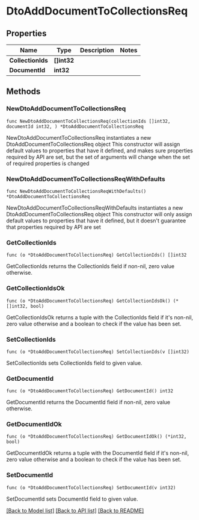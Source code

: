 # DtoAddDocumentToCollectionsReq

## Properties

Name | Type | Description | Notes
------------ | ------------- | ------------- | -------------
**CollectionIds** | **[]int32** |  | 
**DocumentId** | **int32** |  | 

## Methods

### NewDtoAddDocumentToCollectionsReq

`func NewDtoAddDocumentToCollectionsReq(collectionIds []int32, documentId int32, ) *DtoAddDocumentToCollectionsReq`

NewDtoAddDocumentToCollectionsReq instantiates a new DtoAddDocumentToCollectionsReq object
This constructor will assign default values to properties that have it defined,
and makes sure properties required by API are set, but the set of arguments
will change when the set of required properties is changed

### NewDtoAddDocumentToCollectionsReqWithDefaults

`func NewDtoAddDocumentToCollectionsReqWithDefaults() *DtoAddDocumentToCollectionsReq`

NewDtoAddDocumentToCollectionsReqWithDefaults instantiates a new DtoAddDocumentToCollectionsReq object
This constructor will only assign default values to properties that have it defined,
but it doesn't guarantee that properties required by API are set

### GetCollectionIds

`func (o *DtoAddDocumentToCollectionsReq) GetCollectionIds() []int32`

GetCollectionIds returns the CollectionIds field if non-nil, zero value otherwise.

### GetCollectionIdsOk

`func (o *DtoAddDocumentToCollectionsReq) GetCollectionIdsOk() (*[]int32, bool)`

GetCollectionIdsOk returns a tuple with the CollectionIds field if it's non-nil, zero value otherwise
and a boolean to check if the value has been set.

### SetCollectionIds

`func (o *DtoAddDocumentToCollectionsReq) SetCollectionIds(v []int32)`

SetCollectionIds sets CollectionIds field to given value.


### GetDocumentId

`func (o *DtoAddDocumentToCollectionsReq) GetDocumentId() int32`

GetDocumentId returns the DocumentId field if non-nil, zero value otherwise.

### GetDocumentIdOk

`func (o *DtoAddDocumentToCollectionsReq) GetDocumentIdOk() (*int32, bool)`

GetDocumentIdOk returns a tuple with the DocumentId field if it's non-nil, zero value otherwise
and a boolean to check if the value has been set.

### SetDocumentId

`func (o *DtoAddDocumentToCollectionsReq) SetDocumentId(v int32)`

SetDocumentId sets DocumentId field to given value.



[[Back to Model list]](../README.md#documentation-for-models) [[Back to API list]](../README.md#documentation-for-api-endpoints) [[Back to README]](../README.md)


